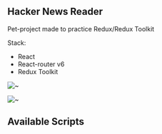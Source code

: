 ## Hacker News Reader

Pet-project made to practice Redux/Redux Toolkit

Stack:

- React
- React-router v6
- Redux Toolkit

![~](https://s106vlx.storage.yandex.net/rdisk/da3da5c4c93a29e4a57d70f037c31a1d786fafc223debd8ceb0188717a1c52a5/63685cd0/IKNUP5gqDLMJhSByiS32eh2amvtEIrFRY9e5QHY_ZjLZ_LjmLPehx0f1A0QJpwKldmUHieO5TdMNsmwWUutg2w==?uid=0&filename=2022-11-07_00-15-59.png&disposition=inline&hash=&limit=0&content_type=image%2Fpng&owner_uid=0&fsize=160057&hid=7dd258e924a7f7b40fc27b1f7e2924ef&media_type=image&tknv=v2&etag=2de38a519e8651fd01c4e3524ec1ed5f&rtoken=50OmwBRYMRHf&force_default=no&ycrid=na-cfbdc110c1823ca43d554f743f1e7b71-downloader4e&ts=5ecd73234d400&s=9b8df6d629b8ca08a2fc67b5cbf3be928f6ab331fe73d4dc18c78a60c6862bc0&pb=U2FsdGVkX188ICgPLBqO0PoEO7aRlfnwz6zG-QOIPuraSIYQv5fcsAEiCldKlVR-20c2aBdAeqoSCYM3o63Aot2IdoCgg86SSUg8sBxsPMs)

![~](https://s179vlx.storage.yandex.net/rdisk/5abc830bb5d8071d640ed55cc8a38d86e436982a77708630e838b0669ce2a6e1/63685d66/IKNUP5gqDLMJhSByiS32elZlX2HpGcI9mRYTYEpNrJ6M50xnKem9Z_6xqq-PPwPeRVgksCKmQP96m1OfET84Jg==?uid=0&filename=2022-11-07_00-19-25.png&disposition=inline&hash=&limit=0&content_type=image%2Fpng&owner_uid=0&fsize=277910&hid=3d1f98ad75dac50df8a77d854bd23290&media_type=image&tknv=v2&etag=1ef25e43355d08eb97a9fe35e30b08e1&rtoken=DNPmNv35seQ4&force_default=no&ycrid=na-eeb0426ef2fc7ecce279c0b9fb729813-downloader4e&ts=5ecd73b25a580&s=dc4c325fcb34b5648d0d2545c640d09e06bc085e8d13c67551ec4277704af34c&pb=U2FsdGVkX19qvDW40CEEDkg27mt1y_Rgr1_wvStRTFgebe5oFssgSkl1OqNC4fXWPadY90aLRkb98K1kp4iXRcHoue34vnDsJvv63S8FjSM)

## Available Scripts
